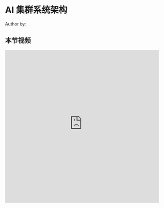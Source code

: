 <!--Copyright © ZOMI 适用于[License](https://github.com/Infrasys-AI/AIInfra)版权许可-->

# AI 集群系统架构

Author by: 

## 本节视频

<html>
<iframe src="https:&danmaku=0&t=30&autoplay=0" width="100%" height="500" scrolling="no" border="0" frameborder="no" framespacing="0" allowfullscreen="true"> </iframe>
</html>
